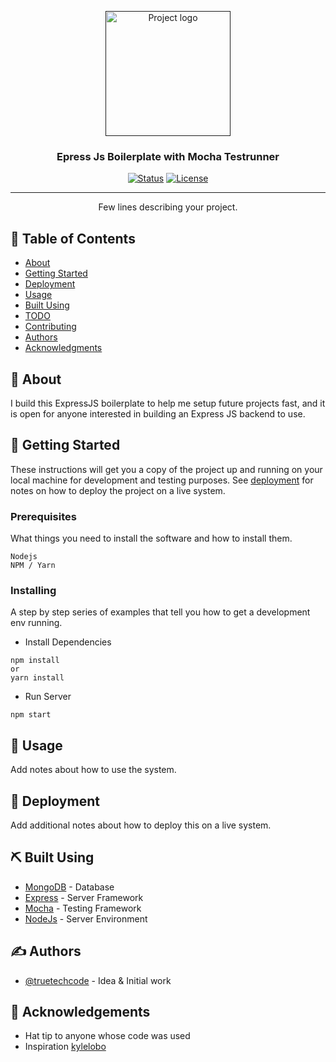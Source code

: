 <p align="center">
  <a href="" rel="noopener">
 <img width=200px height=200px src="https://i.imgur.com/6wj0hh6.jpg" alt="Project logo"></a>
</p>

<h3 align="center">Epress Js Boilerplate with Mocha Testrunner</h3>

<div align="center">

[![Status](https://img.shields.io/badge/status-active-success.svg)]()
[![License](https://img.shields.io/badge/license-MIT-blue.svg)](/LICENSE)

</div>

---

<p align="center"> Few lines describing your project.
    <br> 
</p>

## 📝 Table of Contents

- [About](#about)
- [Getting Started](#getting_started)
- [Deployment](#deployment)
- [Usage](#usage)
- [Built Using](#built_using)
- [TODO](../TODO.md)
- [Contributing](../CONTRIBUTING.md)
- [Authors](#authors)
- [Acknowledgments](#acknowledgement)

## 🧐 About <a name = "about"></a>

I build this ExpressJS boilerplate to help me setup future projects fast, and it is open for anyone interested in building an Express JS backend to use.

## 🏁 Getting Started <a name = "getting_started"></a>

These instructions will get you a copy of the project up and running on your local machine for development and testing purposes. See [deployment](https://expressjs.com/) for notes on how to deploy the project on a live system.

### Prerequisites

What things you need to install the software and how to install them.

```
Nodejs
NPM / Yarn
```

### Installing

A step by step series of examples that tell you how to get a development env running.

- Install Dependencies

```
npm install
or
yarn install
```

- Run Server

```
npm start
```

## 🎈 Usage <a name="usage"></a>

Add notes about how to use the system.

## 🚀 Deployment <a name = "deployment"></a>

Add additional notes about how to deploy this on a live system.

## ⛏️ Built Using <a name = "built_using"></a>

- [MongoDB](https://www.mongodb.com/) - Database
- [Express](https://expressjs.com/) - Server Framework
- [Mocha](https://vuejs.org/) - Testing Framework
- [NodeJs](https://nodejs.org/en/) - Server Environment

## ✍️ Authors <a name = "authors"></a>

- [@truetechcode](https://github.com/truetechcode) - Idea & Initial work

## 🎉 Acknowledgements <a name = "acknowledgement"></a>

- Hat tip to anyone whose code was used
- Inspiration [kylelobo](https://github.com/kylelobo/)
